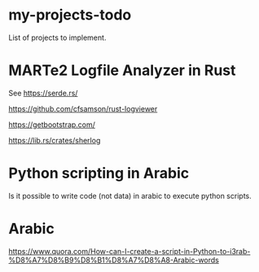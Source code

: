 # my-projects-todo
List of projects to implement.

# MARTe2 Logfile Analyzer in Rust

See https://serde.rs/

https://github.com/cfsamson/rust-logviewer

https://getbootstrap.com/

https://lib.rs/crates/sherlog 

# Python scripting in Arabic

Is it possible to write code (not data) in arabic to execute python scripts.

# Arabic

https://www.quora.com/How-can-I-create-a-script-in-Python-to-i3rab-%D8%A7%D8%B9%D8%B1%D8%A7%D8%A8-Arabic-words

